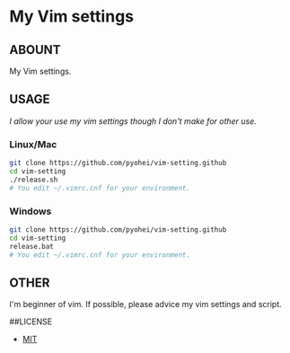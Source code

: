# My Vim settings

## ABOUNT
My Vim settings.

## USAGE
_I allow your use my vim settings though I don't make for other use._

### Linux/Mac
```bash
git clone https://github.com/pyohei/vim-setting.github
cd vim-setting
./release.sh
# You edit ~/.vimrc.cnf for your environment.
```

### Windows
```bash
git clone https://github.com/pyohei/vim-setting.github
cd vim-setting
release.bat
# You edit ~/.vimrc.cnf for your environment.
```

## OTHER
I'm beginner of vim. If possible, please advice my vim settings and script.


##LICENSE
* [MIT](https://github.com/pyohei/vim-setting/blob/master/LICENSE)

